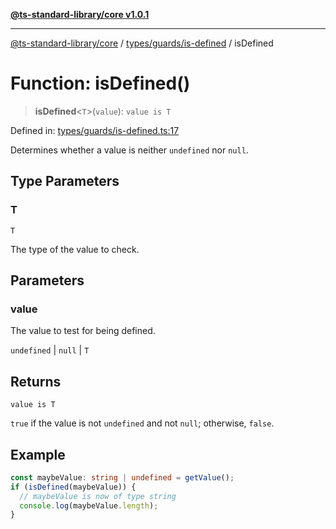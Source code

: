 [**@ts-standard-library/core v1.0.1**](../../../../README.md)

***

[@ts-standard-library/core](../../../../modules.md) / [types/guards/is-defined](../README.md) / isDefined

# Function: isDefined()

> **isDefined**\<`T`\>(`value`): `value is T`

Defined in: [types/guards/is-defined.ts:17](https://github.com/gabaudette/ts-stdlib/blob/7333da76bc775fbabd0907ad8519b912cfc2fe26/packages/core/src/types/guards/is-defined.ts#L17)

Determines whether a value is neither `undefined` nor `null`.

## Type Parameters

### T

`T`

The type of the value to check.

## Parameters

### value

The value to test for being defined.

`undefined` | `null` | `T`

## Returns

`value is T`

`true` if the value is not `undefined` and not `null`; otherwise, `false`.

## Example

```typescript
const maybeValue: string | undefined = getValue();
if (isDefined(maybeValue)) {
  // maybeValue is now of type string
  console.log(maybeValue.length);
}
```
